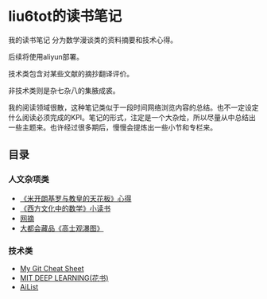 # liu6tot的读书笔记
我的读书笔记
分为数学漫谈类的资料摘要和技术心得。

后续将使用aliyun部署。

技术类包含对某些文献的摘抄翻译评价。

非技术类则是杂七杂八的集腋成裘。

我的阅读领域很散，这种笔记类似于一段时间网络浏览内容的总结。也不一定设定什么阅读必须完成的KPI。笔记的形式，注定是一个大杂烩，所以尽量从中总结出一些主题来。也许经过很多期后，慢慢会提炼出一些小节和专栏来。
## 目录
### 人文杂项类
* [《米开朗基罗与教皇的天花板》心得](./Michelangelo.md)
* [《西方文化中的数学》小读书](./WesternCulture.md)
* [网摘](./StoneCollectiom.md)
* [大都会藏品《高士观瀑图》](./TheMet19731209.md)

### 技术类
* [My Git Cheat Sheet](./GitCheatSheet.md)
* [MIT DEEP LEARNING(花书)](./MitDeepLearning.md)
* [AiList](./AiList2021.md)
